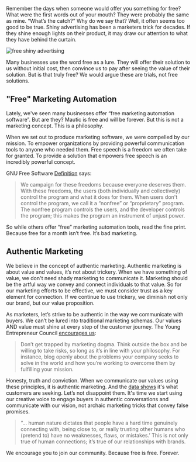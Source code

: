 Remember the days when someone would offer you something for free? What were the first words out of your mouth? They were probably the same as mine. “What’s the catch?” Why do we say that? Well, it often seems too good to be true. Shiny advertising has been a marketers trick for decades. If they shine enough lights on their product, it may draw our attention to what they have behind the curtain.

![free shiny advertising](https://www.mautic.org/wp-content/uploads/2016/03/TimesSquareAdverstising.jpg)


Many businesses use the word free as a lure. They will offer their solution to us without initial cost, then convince us to pay after seeing the value of their solution. But is that truly free? We would argue these are trials, not free solutions. 


## "Free" Marketing Automation

Lately, we've seen many businesses offer “free marketing automation software”. But are they? Mautic is free and will be forever. But this is not a marketing concept. This is a philosophy.

When we set out to produce marketing software, we were compelled by our mission.  To empower organizations by providing powerful communication tools to anyone who needed them. Free speech is a freedom we often take for granted. To provide a solution that empowers free speech is an incredibly powerful concept. 

GNU Free Software [Definition](http://www.gnu.org/philosophy/free-sw.en.html) says: 


> We campaign for these freedoms because everyone deserves them. With these freedoms, the users (both individually and collectively) control the program and what it does for them. When users don't control the program, we call it a “nonfree” or “proprietary” program. The nonfree program controls the users, and the developer controls the program; this makes the program an instrument of unjust power.


So while others offer “free” marketing automation tools, read the fine print. Because free for a month isn’t free. It’s bad marketing.


## Authentic Marketing

We believe in the concept of authentic marketing. Authentic marketing is about value and values, it’s not about trickery. When we have something of value, we don't need shady marketing to communicate it. Marketing should be the artful way we convey and connect individuals to that value. So for our marketing efforts to be effective, we must consider trust as a key element for connection. If we continue to use trickery, we diminish not only our brand, but our value proposition. 

As marketers, let’s strive to be authentic in the way we communicate with buyers. We can’t be lured into traditional marketing schemas. Our values AND value must shine at every step of the customer journey. The Young Entrepreneur Council [encourages us](http://www.forbes.com/sites/theyec/2012/08/10/how-to-embrace-the-power-of-authentic-marketing/#124398e140a7):


> Don’t get trapped by marketing dogma. Think outside the box and be willing to take risks, so long as it’s in line with your philosophy. For instance, blog openly about the problems your company seeks to solve in the world and how you’re working to overcome them by fulfilling your mission.


Honesty, truth and conviction. When we communicate our values using these principles, it is authentic marketing. And the [data shows](http://www.mediapost.com/publications/article/203540/unlocking-the-power-of-authenticity-with-millennia.html) it's what customers are seeking. Let’s not disappoint them. It's time we start using our creative voice to engage buyers in authentic conversations and communicate with our vision, not archaic marketing tricks that convey false promises.


> “... human nature dictates that people have a hard time genuinely connecting with, being close to, or really trusting other humans who (pretend to) have no weaknesses, flaws, or mistakes.’ This is not only true of human connections; it’s true of our relationships with brands. 


We encourage you to join our community. Because free is free. Forever.